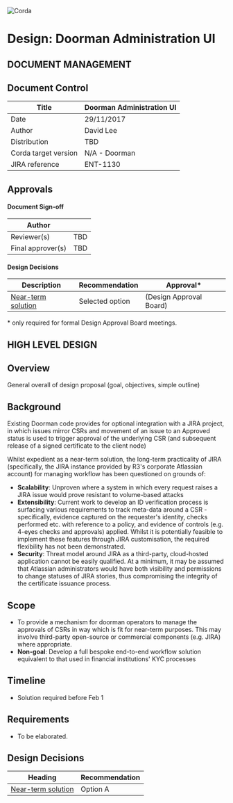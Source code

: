 ![Corda](https://www.corda.net/wp-content/uploads/2016/11/fg005_corda_b.png)

# Design: Doorman Administration UI

DOCUMENT MANAGEMENT
---

## Document Control

| Title                | Doorman Administration UI |
| -------------------- | ------------------------- |
| Date                 | 29/11/2017                |
| Author               | David Lee                 |
| Distribution         | TBD                       |
| Corda target version | N/A - Doorman             |
| JIRA reference       | ENT-1130                  |

## Approvals

#### Document Sign-off

| Author            |      |
| ----------------- | ---- |
| Reviewer(s)       | TBD  |
| Final approver(s) | TBD  |

#### Design Decisions

| Description                              | Recommendation  | Approval*               |
| ---------------------------------------- | --------------- | ----------------------- |
| [Near-term solution](decisions/near-term.md) | Selected option | (Design Approval Board) |

\* only required for formal Design Approval Board meetings.

HIGH LEVEL DESIGN
---

## Overview

General overall of design proposal (goal, objectives, simple outline)

## Background

Existing Doorman code provides for optional integration with a JIRA project, in which issues mirror CSRs and movement of an issue to an Approved status is used to trigger approval of the underlying CSR (and subsequent release of a signed certificate to the client node)

Whilst expedient as a near-term solution, the long-term practicality of JIRA (specifically, the JIRA instance provided by R3's corporate Atlassian account) for managing workflow has been questioned on grounds of: 

- **Scalability**: Unproven where a system in which every request raises a JIRA issue would prove resistant to  volume-based attacks
- **Extensibility**: Current work to develop an ID verification process is surfacing various requirements to track meta-data around a CSR - specifically, evidence captured on the requester's identity, checks performed etc. with reference to a policy, and evidence of controls (e.g. 4-eyes checks and approvals) applied. Whilst it is potentially feasible to implement these features through JIRA customisation, the required flexibility has not been demonstrated.
- **Security**: Threat model around JIRA as a third-party, cloud-hosted application cannot be easily qualified. At a minimum, it may be assumed that Atlassian administrators would have both visibility and permissions to change statuses of JIRA stories, thus compromising the integrity of the certificate issuance process.

## Scope

* To provide a mechanism for doorman operators to manage the approvals of CSRs in way which is fit for near-term purposes. This may involve third-party open-source or commercial components (e.g. JIRA) where appropriate.
* **Non-goal**: Develop a full bespoke end-to-end workflow solution equivalent to that used in financial institutions' KYC processes

## Timeline

* Solution required before Feb 1

## Requirements

* To be elaborated.


## Design Decisions

| Heading                                  | Recommendation |
| ---------------------------------------- | -------------- |
| [Near-term solution](decisions/near-term.md) | Option A       |
